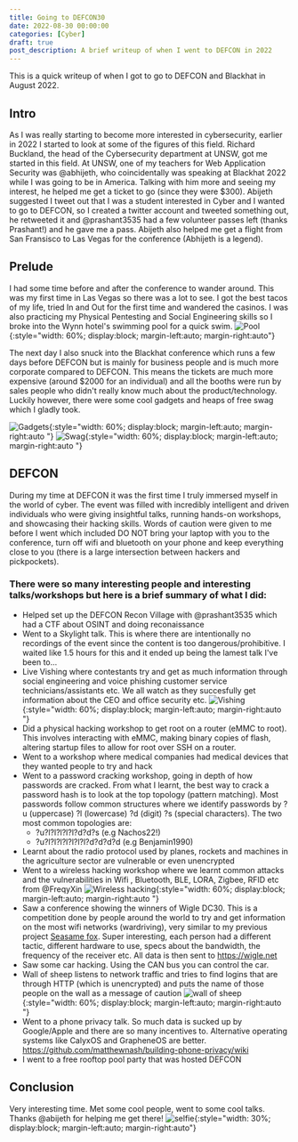 ```yaml
---
title: Going to DEFCON30
date: 2022-08-30 00:00:00
categories: [Cyber]
draft: true
post_description: A brief writeup of when I went to DEFCON in 2022
---
```


This is a quick writeup of when I got to go to DEFCON and Blackhat in August 2022.

## Intro

As I was really starting to become more interested in cybersecurity, earlier in 2022 I started to look at some of the figures of this field. Richard Buckland, the head of the Cybersecurity department at UNSW, got me started in this field. At UNSW, one of my teachers for Web Application Security was @abhijeth, who coincidentally was speaking at Blackhat 2022 while I was going to be in America. Talking with him more and seeing my interest, he helped me get a ticket to go (since they were $300). Abijeth suggested I tweet out that I was a student interested in Cyber and I wanted to go to DEFCON, so I created a twitter account and tweeted something out, he retweeted it and @prashant3535 had a few volunteer passes left (thanks Prashant!) and he gave me a pass. Abijeth also helped me get a flight from San Fransisco to Las Vegas for the conference (Abhijeth is a legend).

## Prelude

I had some time before and after the conference to wander around. This was my first time in Las Vegas so there was a lot to see. I got the best tacos of my life, tried In and Out for the first time and wandered the casinos. I was also practicing my Physical Pentesting and Social Engineering skills so I broke into the Wynn hotel's swimming pool for a quick swim.
![Pool](pool.png){:style="width: 60%; display:block; margin-left:auto; margin-right:auto"}

The next day I also snuck into the Blackhat conference which runs a few days before DEFCON but is mainly for business people and is much more corporate compared to DEFCON. This means the tickets are much more expensive (around $2000 for an individual) and all the booths were run by sales people who didn't really know much about the product/technology. Luckily however, there were some cool gadgets and heaps of free swag which I gladly took.

![Gadgets](gadgets.jpg){:style="width: 60%; display:block; margin-left:auto; margin-right:auto "}
![Swag](swag.jpg){:style="width: 60%; display:block; margin-left:auto; margin-right:auto "}

## DEFCON

During my time at DEFCON it was the first time I truly immersed myself in the world of cyber. The event was filled with incredibly intelligent and driven individuals who were giving insightful talks, running hands-on workshops, and showcasing their hacking skills. Words of caution were given to me before I went which included DO NOT bring your laptop with you to the conference, turn off wifi and bluetooth on your phone and keep everything close to you (there is a large intersection between hackers and pickpockets).

### There were so many interesting people and interesting talks/workshops but here is a brief summary of what I did:

- Helped set up the DEFCON Recon Village with @prashant3535 which had a CTF about OSINT and doing reconaissance
- Went to a Skylight talk. This is where there are intentionally no recordings of the event since the content is too dangerous/prohibitive. I waited like 1.5 hours for this and it ended up being the lamest talk I've been to...
- Live Vishing where contestants try and get as much information through social engineering and voice phishing customer service technicians/assistants etc. We all watch as they succesfully get information about the CEO and office security etc.
  ![Vishing](vishing.jpeg){:style="width: 60%; display:block; margin-left:auto; margin-right:auto "}
- Did a physical hacking workshop to get root on a router (eMMC to root). This involves interacting with eMMC, making binary copies of flash, altering startup files to allow for root over SSH on a router.
- Went to a workshop where medical companies had medical devices that they wanted people to try and hack
- Went to a password cracking workshop, going in depth of how passwords are cracked.
  From what I learnt, the best way to crack a password hash is to look at the top topology (pattern matching).
  Most passwords follow common structures where we identify passwords by ?u (uppercase) ?l (lowercase) ?d (digit) ?s (special characters). The two most common topologies are:
  - ?u?l?l?l?l?l?d?d?s (e.g Nachos22!)
  - ?u?l?l?l?l?l?l?l?d?d?d?d (e.g Benjamin1990)
- Learnt about the radio protocol used by planes, rockets and machines in the agriculture sector are vulnerable or even unencrypted
- Went to a wireless hacking workshop where we learnt common attacks and the vulnerabilities in Wifi , Bluetooth, BLE, LORA, Zigbee, RFID etc from @FreqyXin
  ![Wireless hacking](wireless-hacking.jpeg){:style="width: 60%; display:block; margin-left:auto; margin-right:auto "}
- Saw a conference showing the winners of Wigle DC30. This is a competition done by people around the world to try and get information on the most wifi networks (wardriving), very similar to my previous project <a href="https://josephf123.github.io/posts/seasame-fox/">Seasame fox</a>. Super interesting, each person had a different tactic, different hardware to use, specs about the bandwidth, the frequency of the receiver etc. All data is then sent to <a href="https://wigle.net">https://wigle.net</a>
- Saw some car hacking. Using the CAN bus you can control the car.
- Wall of sheep listens to network traffic and tries to find logins that are through HTTP (which is unencrypted) and puts the name of those people on the wall as a message of caution
  ![wall of sheep](wall-of-sheep.jpeg){:style="width: 60%; display:block; margin-left:auto; margin-right:auto "}
- Went to a phone privacy talk. So much data is sucked up by Google/Apple and there are so many incentives to. Alternative operating systems like CalyxOS and GrapheneOS are better. <a href="https://github.com/matthewnash/building-phone-privacy/wiki">https://github.com/matthewnash/building-phone-privacy/wiki</a>
- I went to a free rooftop pool party that was hosted DEFCON

## Conclusion

Very interesting time. Met some cool people, went to some cool talks. Thanks @abijeth for helping me get there!
![selfie](selfie.jpg){:style="width: 30%; display:block; margin-left:auto; margin-right:auto"}
